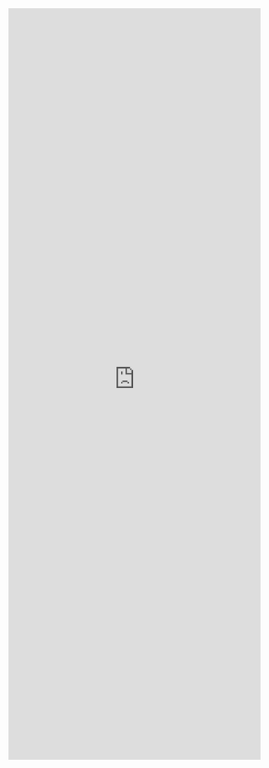 <iframe 
    title='Stack Examples'
    src='https://fabricweb.z5.web.core.windows.net/pr-deploy-site/refs/pull/9333/merge/fabric-website-resources/dist/index.html#/examples/stack?docsExample=true'
    frameborder='no'
    height='1500'
    style='width: 100%;'
>